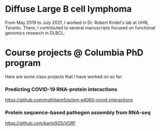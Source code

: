 # Diffuse Large B cell lymphoma 

From May 2019 to July 2021, I worked in Dr. Robert Kridel's lab at UHN, Toronto. There, I contributed to several manuscripts focused on functional genomics research in DLBCL. 

# Course projects @ Columbia PhD program 

Here are some class projects that I have worked on so far: 

### Predicting COVID-19 RNA-protein interactions 

https://github.com/msthilaire5/ecbm-e4060-covid-interactions

### Protein sequence-based pathogen assembly from RNA-seq

https://github.com/karini925/VORF

